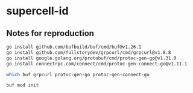 # supercell-id

## Notes for reproduction

```sh
go install github.com/bufbuild/buf/cmd/buf@v1.26.1
go install github.com/fullstorydev/grpcurl/cmd/grpcurl@v1.8.8
go install google.golang.org/protobuf/cmd/protoc-gen-go@v1.31.0
go install connectrpc.com/connect/cmd/protoc-gen-connect-go@v1.11.1
```

```sh
which buf grpcurl protoc-gen-go protoc-gen-connect-go
```

```sh
buf mod init
```
